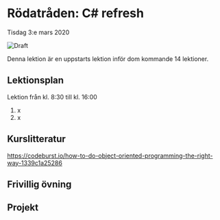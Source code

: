 # Rödatråden: C# refresh

Tisdag 3:e mars 2020

![Draft](/dataatkomst/assets/images/draft.png)

Denna lektion är en uppstarts lektion inför dom kommande 14 lektioner.

## Lektionsplan
Lektion från kl. 8:30 till kl. 16:00

1. x
2. x

## Kurslitteratur
https://codeburst.io/how-to-do-object-oriented-programming-the-right-way-1339c1a25286

## Frivillig övning

## Projekt